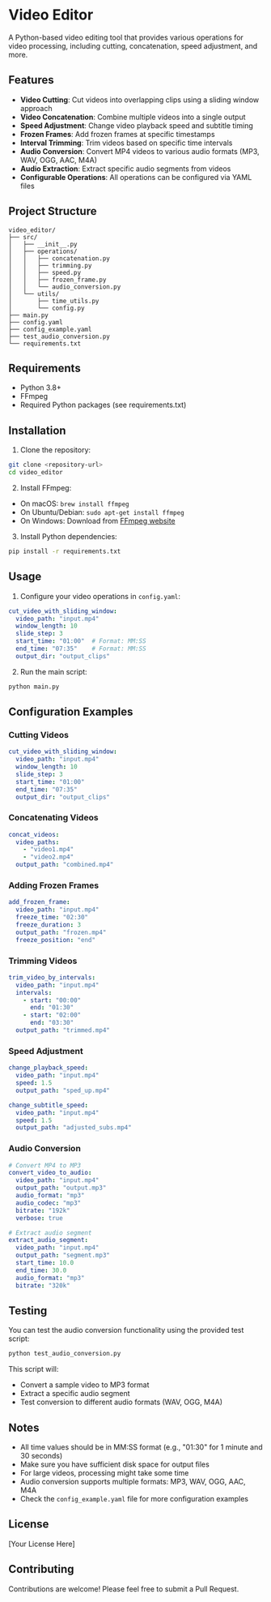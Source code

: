 # Video Editor

A Python-based video editing tool that provides various operations for video processing, including cutting, concatenation, speed adjustment, and more.

## Features

- **Video Cutting**: Cut videos into overlapping clips using a sliding window approach
- **Video Concatenation**: Combine multiple videos into a single output
- **Speed Adjustment**: Change video playback speed and subtitle timing
- **Frozen Frames**: Add frozen frames at specific timestamps
- **Interval Trimming**: Trim videos based on specific time intervals
- **Audio Conversion**: Convert MP4 videos to various audio formats (MP3, WAV, OGG, AAC, M4A)
- **Audio Extraction**: Extract specific audio segments from videos
- **Configurable Operations**: All operations can be configured via YAML files

## Project Structure

```
video_editor/
├── src/
│   ├── __init__.py
│   ├── operations/
│   │   ├── concatenation.py
│   │   ├── trimming.py
│   │   ├── speed.py
│   │   ├── frozen_frame.py
│   │   └── audio_conversion.py
│   └── utils/
│       ├── time_utils.py
│       └── config.py
├── main.py
├── config.yaml
├── config_example.yaml
├── test_audio_conversion.py
└── requirements.txt
```

## Requirements

- Python 3.8+
- FFmpeg
- Required Python packages (see requirements.txt)

## Installation

1. Clone the repository:
```bash
git clone <repository-url>
cd video_editor
```

2. Install FFmpeg:
- On macOS: `brew install ffmpeg`
- On Ubuntu/Debian: `sudo apt-get install ffmpeg`
- On Windows: Download from [FFmpeg website](https://ffmpeg.org/download.html)

3. Install Python dependencies:
```bash
pip install -r requirements.txt
```

## Usage

1. Configure your video operations in `config.yaml`:
```yaml
cut_video_with_sliding_window:
  video_path: "input.mp4"
  window_length: 10
  slide_step: 3
  start_time: "01:00"  # Format: MM:SS
  end_time: "07:35"    # Format: MM:SS
  output_dir: "output_clips"
```

2. Run the main script:
```bash
python main.py
```

## Configuration Examples

### Cutting Videos
```yaml
cut_video_with_sliding_window:
  video_path: "input.mp4"
  window_length: 10
  slide_step: 3
  start_time: "01:00"
  end_time: "07:35"
  output_dir: "output_clips"
```

### Concatenating Videos
```yaml
concat_videos:
  video_paths:
    - "video1.mp4"
    - "video2.mp4"
  output_path: "combined.mp4"
```

### Adding Frozen Frames
```yaml
add_frozen_frame:
  video_path: "input.mp4"
  freeze_time: "02:30"
  freeze_duration: 3
  output_path: "frozen.mp4"
  freeze_position: "end"
```

### Trimming Videos
```yaml
trim_video_by_intervals:
  video_path: "input.mp4"
  intervals:
    - start: "00:00"
      end: "01:30"
    - start: "02:00"
      end: "03:30"
  output_path: "trimmed.mp4"
```

### Speed Adjustment
```yaml
change_playback_speed:
  video_path: "input.mp4"
  speed: 1.5
  output_path: "sped_up.mp4"

change_subtitle_speed:
  video_path: "input.mp4"
  speed: 1.5
  output_path: "adjusted_subs.mp4"
```

### Audio Conversion
```yaml
# Convert MP4 to MP3
convert_video_to_audio:
  video_path: "input.mp4"
  output_path: "output.mp3"
  audio_format: "mp3"
  audio_codec: "mp3"
  bitrate: "192k"
  verbose: true

# Extract audio segment
extract_audio_segment:
  video_path: "input.mp4"
  output_path: "segment.mp3"
  start_time: 10.0
  end_time: 30.0
  audio_format: "mp3"
  bitrate: "320k"
```

## Testing

You can test the audio conversion functionality using the provided test script:

```bash
python test_audio_conversion.py
```

This script will:
- Convert a sample video to MP3 format
- Extract a specific audio segment
- Test conversion to different audio formats (WAV, OGG, M4A)

## Notes

- All time values should be in MM:SS format (e.g., "01:30" for 1 minute and 30 seconds)
- Make sure you have sufficient disk space for output files
- For large videos, processing might take some time
- Audio conversion supports multiple formats: MP3, WAV, OGG, AAC, M4A
- Check the `config_example.yaml` file for more configuration examples

## License

[Your License Here]

## Contributing

Contributions are welcome! Please feel free to submit a Pull Request.